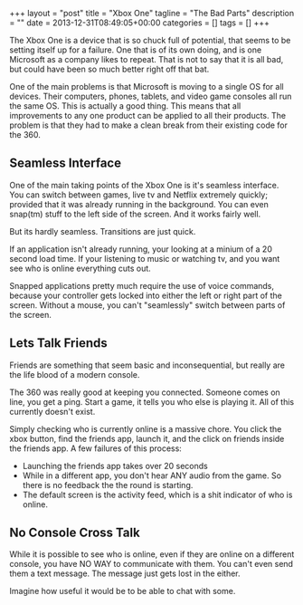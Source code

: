 +++
layout = "post"
title = "Xbox One"
tagline = "The Bad Parts"
description = ""
date = 2013-12-31T08:49:05+00:00
categories = []
tags = []
+++

The Xbox One is a device that is so chuck full of potential, that seems to be setting itself up for a failure. One that is of its own doing, and is one Microsoft as a
company likes to repeat. That is not to say that it is all bad, but could have been so much better right off that bat.

One of the main problems is that Microsoft is moving to a single OS for all devices. Their computers, phones, tablets, and video game consoles all run the same OS. This
is actually a good thing. This means that all improvements to any one product can be applied to all their products. The problem is that they had to make a clean break
from their existing code for the 360.

## Seamless Interface

One of the main taking points of the Xbox One is it's seamless interface. You can switch between games, live tv and Netflix extremely quickly; provided that it was
already running in the background. You can even snap(tm) stuff to the left side of the screen. And it works fairly well.

But its hardly seamless. Transitions are just quick.

If an application isn't already running, your looking at a minium of a 20 second load time. If your listening to music or watching tv, and you want see who is online
everything cuts out.

Snapped applications pretty much require the use of voice commands, because your controller gets locked into either the left or right part of the screen. Without a
mouse, you can't "seamlessly" switch between parts of the screen.

## Lets Talk Friends

Friends are something that seem basic and inconsequential, but really are the life blood of a modern console.

The 360 was really good at keeping you connected. Someone comes on line, you get a ping. Start a game, it tells you who else is playing it. All of this currently
doesn't exist.

Simply checking who is currently online is a massive chore. You click the xbox button, find the friends app, launch it, and the click on friends inside the friends app.
A few failures of this process:

- Launching the friends app takes over 20 seconds
- While in a different app, you don't hear ANY audio from the game. So there is no feedback the the round is starting.
- The default screen is the activity feed, which is a shit indicator of who is online.

## No Console Cross Talk

While it is possible to see who is online, even if they are online on a different console, you have NO WAY to communicate with them. You can't even send them a text
message. The message just gets lost in the either.

Imagine how useful it would be to be able to chat with some.
